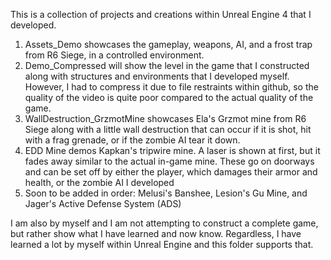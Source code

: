 This is a collection of projects and creations within Unreal Engine 4 that I developed.

1) Assets_Demo showcases the gameplay, weapons, AI, and a frost trap from R6 Siege, in a controlled environment.
2) Demo_Compressed will show the level in the game that I constructed along with structures and environments that I developed myself.
However, I had to compress it due to file restraints within github, so the quality of the video is quite poor compared to the
actual quality of the game.
3) WallDestruction_GrzmotMine showcases Ela's Grzmot mine from R6 Siege along with a little wall destruction that can occur if it is 
shot, hit with a frag grenade, or if the zombie AI tear it down.
4) EDD Mine demos Kapkan's tripwire mine. A laser is shown at first, but it fades away similar to the actual in-game mine.
These go on doorways and can be set off by either the player, which damages their armor and health, or the zombie AI I developed
5) Soon to be added in order: Melusi's Banshee, Lesion's Gu Mine, and Jager's Active Defense System (ADS)

I am also by myself and I am not attempting to construct a complete game, but rather show what I have learned and now know.
Regardless, I have learned a lot by myself within Unreal Engine and this folder supports that.
